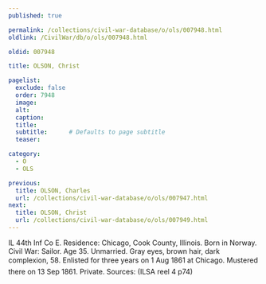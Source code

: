 ```yaml
---
published: true

permalink: /collections/civil-war-database/o/ols/007948.html
oldlink: /CivilWar/db/o/ols/007948.html

oldid: 007948

title: OLSON, Christ

pagelist:
  exclude: false
  order: 7948
  image: 
  alt:
  caption:
  title:
  subtitle:      # Defaults to page subtitle
  teaser:

category: 
  - O 
  - OLS

previous:
  title: OLSON, Charles
  url: /collections/civil-war-database/o/ols/007947.html  
next:
  title: OLSON, Christ
  url: /collections/civil-war-database/o/ols/007949.html   
---
```

IL 44th Inf Co E. Residence: Chicago, Cook County, Illinois. Born in Norway. Civil War: Sailor. Age 35. Unmarried. Gray eyes, brown hair, dark complexion, 5&#146;8&#148;. Enlisted for three years on 1 Aug 1861 at Chicago. Mustered there on 13 Sep 1861. Private. Sources: (ILSA reel 4 p74)